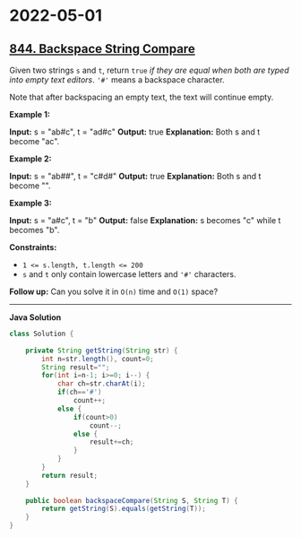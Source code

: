 # 2022-05-01

## [844. Backspace String Compare](https://leetcode.com/problems/backspace-string-compare/)

Given two strings `s` and `t`, return `true` _if they are equal when both are typed into empty text editors_. `'#'` means a backspace character.

Note that after backspacing an empty text, the text will continue empty.

**Example 1:**

**Input:** s = "ab#c", t = "ad#c"
**Output:** true
**Explanation:** Both s and t become "ac".

**Example 2:**

**Input:** s = "ab##", t = "c#d#"
**Output:** true
**Explanation:** Both s and t become "".

**Example 3:**

**Input:** s = "a#c", t = "b"
**Output:** false
**Explanation:** s becomes "c" while t becomes "b".

**Constraints:**

- `1 <= s.length, t.length <= 200`
- `s` and `t` only contain lowercase letters and `'#'` characters.

**Follow up:** Can you solve it in `O(n)` time and `O(1)` space?

---

**Java Solution**

```java
class Solution {
    
    private String getString(String str) {
        int n=str.length(), count=0;
        String result="";
        for(int i=n-1; i>=0; i--) {
            char ch=str.charAt(i);
            if(ch=='#') 
                count++;
            else {
                if(count>0)
                    count--;
                else {
                    result+=ch;
                }                     
            }
        }
        return result;
    }
    
    public boolean backspaceCompare(String S, String T) {
        return getString(S).equals(getString(T));
    }
}
```
